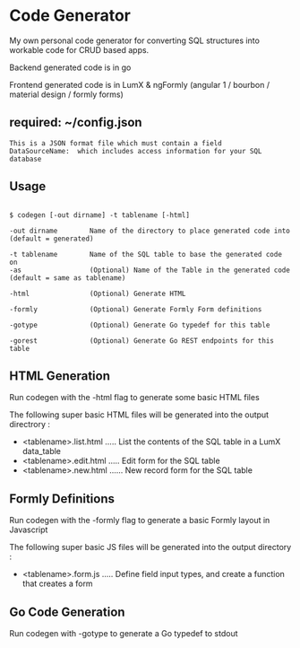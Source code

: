 # Code Generator

My own personal code generator for converting SQL structures into workable code
for CRUD based apps.

Backend generated code is in go

Frontend generated code is in LumX & ngFormly (angular 1 / bourbon / material design / formly forms)


## required:  ~/config.json 
	This is a JSON format file which must contain a field
	DataSourceName:  which includes access information for your SQL database

## Usage

```

$ codegen [-out dirname] -t tablename [-html]

-out dirname		Name of the directory to place generated code into (default = generated)

-t tablename		Name of the SQL table to base the generated code on
-as 				(Optional) Name of the Table in the generated code (default = same as tablename)

-html  				(Optional) Generate HTML

-formly 			(Optional) Generate Formly Form definitions 

-gotype				(Optional) Generate Go typedef for this table

-gorest				(Optional) Generate Go REST endpoints for this table

```


## HTML Generation

Run codegen with the -html flag to generate some basic HTML files

The following super basic HTML files will be generated into the output directrory :

- &lt;tablename&gt;.list.html .....	List the contents of the SQL table in a LumX data_table
- &lt;tablename&gt;.edit.html .....	Edit form for the SQL table
- &lt;tablename&gt;.new.html ......	New record form for the SQL table

## Formly Definitions

Run codegen with the -formly flag to generate a basic Formly layout in Javascript

The following super basic JS files will be generated into the output directory :

- &lt;tablename&gt;.form.js .....	Define field input types, and create a function that creates a form

## Go Code Generation

Run codegen with -gotype to generate a Go typedef to stdout


